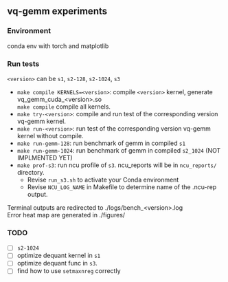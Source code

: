 ## vq-gemm experiments

### Environment
conda env with torch and matplotlib

### Run tests
`<version>` can be `s1`, `s2-128`, `s2-1024`, `s3`
- `make compile KERNELS=<version>`: compile `<version>` kernel, generate vq_gemm_cuda_\<version\>.so   
`make compile` compile all kernels.
- `make try-<version>`: compile and run test of the corresponding version vq-gemm kernel.
- `make run-<version>`: run test of the corresponding version vq-gemm kernel without compile.
- `make run-gemm-128`: run benchmark of gemm in compiled `s1`
- `make run-gemm-1024`: run benchmark of gemm in compiled `s2_1024` (NOT IMPLMENTED YET)
- `make prof-s3`: run ncu profile of `s3`. ncu_reports will be in `ncu_reports/` directory.
    - Revise `run_s3.sh` to activate your Conda environment
    - Revise `NCU_LOG_NAME` in Makefile to determine name of the .ncu-rep output.

Terminal outputs are redirected to ./logs/bench_\<version\>.log  
Error heat map are generated in ./figures/

### TODO
- [ ] `s2-1024`
- [ ] optimize dequant kernel in `s1`
- [ ] optimize dequant func in `s3`.
- [ ] find how to use `setmaxnreg` correctly